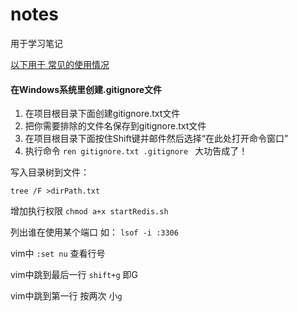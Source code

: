 # notes
用于学习笔记



<u>以下用于 常见的使用情况</u>

#### 在Windows系统里创建.gitignore文件

1. 在项目根目录下面创建gitignore.txt文件
2. 把你需要排除的文件名保存到gitignore.txt文件
3. 在项目根目录下面按住Shift键并邮件然后选择“在此处打开命令窗口”
4. 执行命令 `ren gitignore.txt .gitignore ` 大功告成了！

写入目录树到文件：

`tree /F >dirPath.txt`

增加执行权限 `chmod a+x startRedis.sh`   

列出谁在使用某个端口 如： `lsof -i :3306`

vim中 `:set nu` 查看行号

vim中跳到最后一行 `shift+g` 即G

vim中跳到第一行 按两次 小`g`





